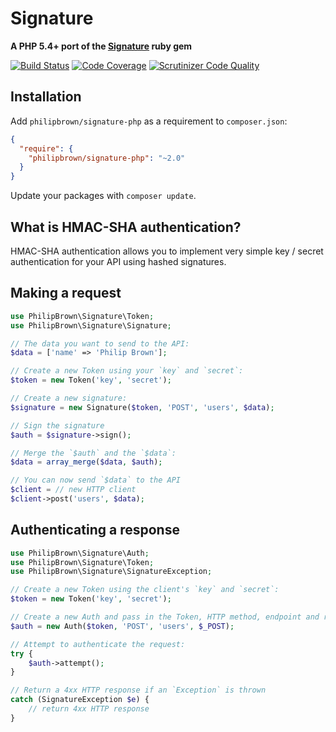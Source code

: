 # Signature

**A PHP 5.4+ port of the [Signature](https://github.com/mloughran/signature) ruby gem**

[![Build Status](https://travis-ci.org/philipbrown/signature-php.png?branch=master)](https://travis-ci.org/philipbrown/signature-php)
[![Code Coverage](https://scrutinizer-ci.com/g/philipbrown/signature-php/badges/coverage.png?b=master)](https://scrutinizer-ci.com/g/philipbrown/signature-php/?branch=master)
[![Scrutinizer Code Quality](https://scrutinizer-ci.com/g/philipbrown/signature-php/badges/quality-score.png?b=master)](https://scrutinizer-ci.com/g/philipbrown/signature-php/?branch=master)

## Installation
Add `philipbrown/signature-php` as a requirement to `composer.json`:

```json
{
  "require": {
    "philipbrown/signature-php": "~2.0"
  }
}
```
Update your packages with `composer update`.

## What is HMAC-SHA authentication?
HMAC-SHA authentication allows you to implement very simple key / secret authentication for your API using hashed signatures.

## Making a request
```php
use PhilipBrown\Signature\Token;
use PhilipBrown\Signature\Signature;

// The data you want to send to the API:
$data = ['name' => 'Philip Brown'];

// Create a new Token using your `key` and `secret`:
$token = new Token('key', 'secret');

// Create a new signature:
$signature = new Signature($token, 'POST', 'users', $data);

// Sign the signature
$auth = $signature->sign();

// Merge the `$auth` and the `$data`:
$data = array_merge($data, $auth);

// You can now send `$data` to the API
$client = // new HTTP client
$client->post('users', $data);
```

## Authenticating a response
```php
use PhilipBrown\Signature\Auth;
use PhilipBrown\Signature\Token;
use PhilipBrown\Signature\SignatureException;

// Create a new Token using the client's `key` and `secret`:
$token = new Token('key', 'secret');

// Create a new Auth and pass in the Token, HTTP method, endpoint and request data:
$auth = new Auth($token, 'POST', 'users', $_POST);

// Attempt to authenticate the request:
try {
    $auth->attempt();
}

// Return a 4xx HTTP response if an `Exception` is thrown
catch (SignatureException $e) {
    // return 4xx HTTP response
}
```
